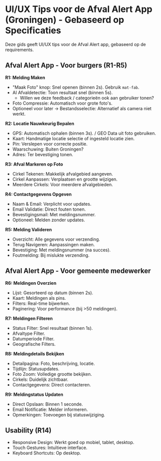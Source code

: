 # UI/UX Tips voor de Afval Alert App (Groningen) - Gebaseerd op Specificaties

Deze gids geeft UI/UX tips voor de Afval Alert app, gebaseerd op de requirements.

## Afval Alert App - Voor burgers (R1-R5)

**R1: Melding Maken**

*   "Maak Foto" knop: Snel openen (binnen 2s). Gebruik `mat-fab`.
*   AI Afvaldetectie: Toon resultaat snel (binnen 5s).
    *   Willen we deze feedback / categorieën ook aan gebruiker tonen? 
*   Foto Compressie: Automatisch voor grote foto's.
*   Optioneel voor later -> Bestandsselectie: Alternatief als camera niet werkt.

**R2: Locatie Nauwkeurig Bepalen**

*   GPS: Automatisch ophalen (binnen 3s). / GEO Data uit foto gebruiken.
*   Kaart: Handmatige locatie selectie of ingesteld locatie zien.
*   Pin: Verslepen voor correcte positie.
*   Waarschuwing: Buiten Groningen?
*   Adres: Ter bevestiging tonen.

**R3: Afval Markeren op Foto**

*   Cirkel Tekenen: Makkelijk afvalgebied aangeven.
*   Cirkel Aanpassen: Verplaatsen en grootte wijzigen.
*   Meerdere Cirkels: Voor meerdere afvalgebieden.

**R4: Contactgegevens Opgeven**

*   Naam & Email: Verplicht voor updates.
*   Email Validatie: Direct fouten tonen.
*   Bevestigingsmail: Met meldingsnummer.
*   Optioneel: Melden zonder updates.

**R5: Melding Valideren**

*   Overzicht: Alle gegevens voor verzending.
*   Terug Navigeren: Aanpassingen maken.
*   Bevestiging: Met meldingsnummer (na succes).
*   Foutmelding: Bij mislukte verzending.

## Afval Alert App - Voor gemeente medewerker

**R6: Meldingen Overzien**

*   Lijst: Gesorteerd op datum (binnen 2s).
*   Kaart: Meldingen als pins.
*   Filters: Real-time bijwerken.
*   Paginering: Voor performance (bij >50 meldingen).

**R7: Meldingen Filteren**

*   Status Filter: Snel resultaat (binnen 1s).
*   Afvaltype Filter.
*   Datumperiode Filter.
*   Geografische Filters.

**R8: Meldingdetails Bekijken**

*   Detailpagina: Foto, beschrijving, locatie.
*   Tijdlijn: Statusupdates.
*   Foto Zoom: Volledige grootte bekijken.
*   Cirkels: Duidelijk zichtbaar.
*   Contactgegevens: Direct contacteren.

**R9: Meldingstatus Updaten**

*   Direct Opslaan: Binnen 1 seconde.
*   Email Notificatie: Melder informeren.
*   Opmerkingen: Toevoegen bij statuswijziging.

## Usability (R14)

*   Responsive Design: Werkt goed op mobiel, tablet, desktop.
*   Touch Gestures: Intuïtieve interface.
*   Keyboard Shortcuts: Op desktop.
